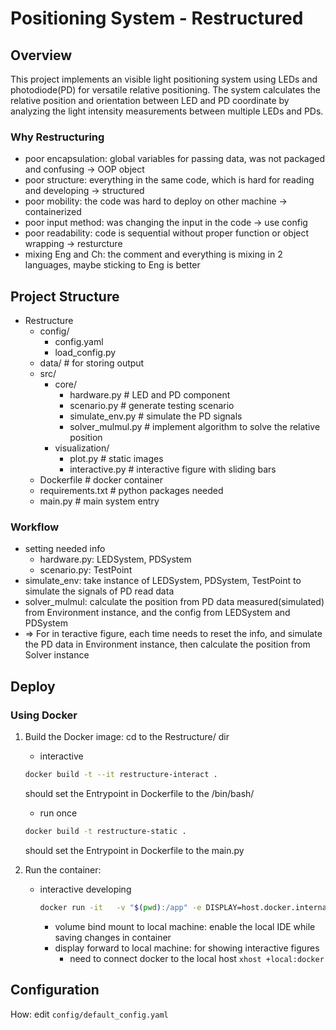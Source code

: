 # Positioning System - Restructured



## Overview

This project implements an visible light positioning system using LEDs and photodiode(PD) for versatile relative positioning. The system calculates the relative position and orientation between LED and PD coordinate by analyzing the light intensity measurements between multiple LEDs and PDs.

### Why Restructuring
- poor encapsulation: global variables for passing data, was not packaged and confusing -> OOP object
- poor structure: everything in the same code, which is hard for reading and developing -> structured
- poor mobility: the code was hard to deploy on other machine -> containerized
- poor input method: was changing the input in the code -> use config
- poor readability: code is sequential without proper function or object wrapping -> resturcture
- mixing Eng and Ch: the comment and everything is mixing in 2 languages, maybe sticking to Eng is better


## Project Structure
- Restructure
    - config/
        - config.yaml
        - load_config.py
    - data/ # for storing output
    - src/ 
        - core/
            - hardware.py # LED and PD component
            - scenario.py # generate testing scenario
            - simulate_env.py # simulate the PD signals
            - solver_mulmul.py # implement algorithm to solve the relative position
        - visualization/
            - plot.py # static images
            - interactive.py # interactive figure with sliding bars
    - Dockerfile # docker container
    - requirements.txt # python packages needed
    - main.py # main system entry
### Workflow
- setting needed info
    - hardware.py: LEDSystem, PDSystem
    - scenario.py: TestPoint
- simulate_env: take instance of LEDSystem, PDSystem, TestPoint to simulate the signals of PD read data
- solver_mulmul: calculate the position from PD data measured(simulated) from Environment instance, and the config from LEDSystem and PDSystem
- => For in teractive figure, each time needs to reset the info, and simulate the PD data in Environment instance, then calculate the position from Solver instance


## Deploy

### Using Docker

1. Build the Docker image:
   cd to the Restructure/ dir 
   - interactive
    ```bash
    docker build -t --it restructure-interact .
    ```
    should set the Entrypoint in Dockerfile to the /bin/bash/
   - run once
    ```bash
    docker build -t restructure-static .
    ```
    should set the Entrypoint in Dockerfile to the main.py

2. Run the container:
    - interactive developing
        
        ```bash
        docker run -it   -v "$(pwd):/app" -e DISPLAY=host.docker.internal:0 --rm  restructure-interact
        ```

        - volume bind mount to local machine: enable the local IDE while saving changes in container
        - display forward to local machine: for showing interactive figures
            - need to connect docker to the local host 
                ```xhost +local:docker```
  




## Configuration
How: edit `config/default_config.yaml`

